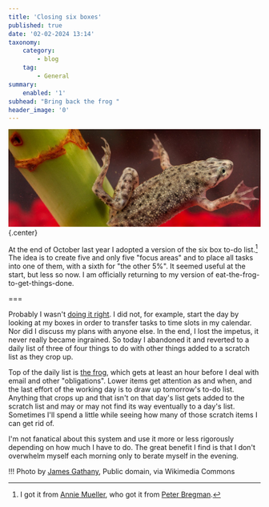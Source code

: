 ```yaml
---
title: 'Closing six boxes'
published: true
date: '02-02-2024 13:14'
taxonomy:
    category:
        - blog
    tag:
        - General
summary:
    enabled: '1'
subhead: "Bring back the frog "
header_image: '0'
---
```


![African dwarf frog underwater, holding onto a green stem with one foot](African_dwarf_frog.jpeg){.center}

At the end of October last year I adopted a version of the six box to-do list.[^1] The idea is to create five and only five "focus areas" and to place all tasks into one of them, with a sixth for "the other 5%". It seemed useful at the start, but less so now. I am officially returning to my version of eat-the-frog-to-get-things-done.

===

Probably I wasn't [doing it right](https://hbr.org/2011/07/how-to-stay-focused-on-the-rig.html). I did not, for example, start the day by looking at my boxes in order to transfer tasks to time slots in my calendar. Nor did I discuss my plans with anyone else. In the end, I lost the impetus, it never really became ingrained. So today I abandoned it and reverted to a daily list of three of four things to do with other things added to a scratch list as they crop up.

Top of the daily list is [the frog](https://todoist.com/productivity-methods/eat-the-frog), which gets at least an hour before I deal with email and other "obligations". Lower items get attention as and when, and the last effort of the working day is to draw up tomorrow's to-do list. Anything that crops up and that isn't on that day's list gets added to the scratch list and may or may not find its way eventually to a day's list. Sometimes I'll spend a little while seeing how many of those scratch items I can get rid of.

I'm not fanatical about this system and use it more or less rigorously depending on how much I have to do. The great benefit I find is that I don't overwhelm myself each morning only to berate myself in the evening.

!!! Photo by <a href="https://commons.wikimedia.org/wiki/File:African_dwarf_frog.jpg">James Gathany</a>, Public domain, via Wikimedia Commons

[^1]: I got it from [Annie Mueller](https://anniemueller.com/the-6-box-to-do-list/), who got it from [Peter Bregman](https://bregmanpartners.com/articles/a-personal-approach-to-organizational-time-management/).
